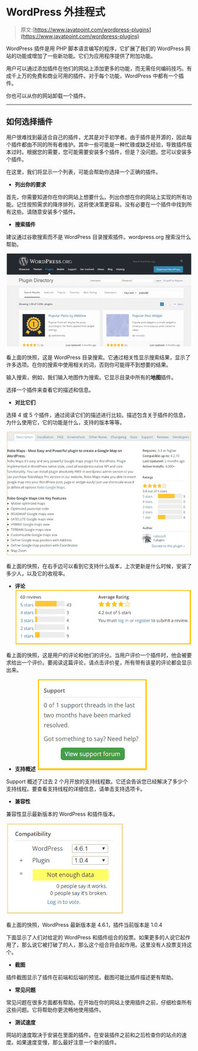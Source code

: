 # WordPress 外挂程式

> 原文:[https://www.javatpoint.com/wordpress-plugins](https://www.javatpoint.com/wordpress-plugins)

WordPress 插件是用 PHP 脚本语言编写的程序，它扩展了我们的 WordPress 网站的功能或增加了一些新功能。它们为应用程序提供了附加功能。

用户可以通过添加插件在他们的网站上添加更多的功能，而无需任何编码技巧。有成千上万的免费和商业可用的插件。对于每个功能，WordPress 中都有一个插件。

你也可以从你的网站卸载一个插件。

* * *

## 如何选择插件

用户很难找到最适合自己的插件，尤其是对于初学者。由于插件是开源的，因此每个插件都由不同的所有者维护。其中一些可能是一种忙碌或缺乏经验，导致插件版本过时。根据您的需要，您可能需要安装多个插件，但是？没问题。您可以安装多个插件。

在这里，我们将显示一个列表，可能会帮助你选择一个正确的插件。

*   **列出你的要求**

首先，你需要知道你在你的网站上想要什么。列出你想在你的网站上实现的所有功能。记住按照需求的降序排列，这将使决策更容易。没有必要在一个插件中找到所有这些。请随意安装多个插件。

*   **搜索插件**

建议通过谷歌搜索而不是 WordPress 目录搜索插件。wordpress.org 搜索没什么帮助。

![what are wordpress plugin1](img/59986ed4d14119e09d09fe9f952ee37f.png)

看上面的快照，这是 WordPress 目录搜索。它通过相关性显示搜索结果，显示了许多选项。在你的搜索中使用相关的词，否则你可能得不到想要的结果。

输入搜索，例如，我们输入地图作为搜索。它显示目录中所有的**地图**插件。

选择一个插件来查看它的描述和信息。

*   **对比它们**

选择 4 或 5 个插件，通过阅读它们的描述进行比较。描述包含关于插件的信息，为什么使用它，它的功能是什么，支持的版本等等。

![what are wordpress plugin2](img/97f09adf2ed957c761cd2f3354204c4c.png)

看上面的快照，在右手边可以看到它支持什么版本，上次更新是什么时候，安装了多少人，以及它的收视率。

*   **评论**
![what are wordpress plugin3](img/55d91ff92b8085e7b18ee67faa49662d.png)

看上面的快照，这是用户的评论和他们的评分。当用户评价一个插件时，他会被要求给出一个评价。要阅读这篇评论，请点击评价星，所有带有该星的评论都会显示出来。

*   **支持概述**
![what are wordpress plugin4](img/891e73bdba2f988234708b5233b8a300.png)

Support 概述了过去 2 个月开放的支持线程数。它还会告诉您已经解决了多少个支持线程。要查看支持线程的详细信息，请单击支持选项卡。

*   **兼容性**

兼容性显示最新版本的 WordPress 和插件版本。

![what are wordpress plugin5](img/d2c4037b0667b0b63409767facf749b2.png)

看上面的快照，WordPress 最新版本是 4.6.1，插件当前版本是 1.0.4

下面显示了人们对给定的 WordPress 和插件组合的投票。如果更多的人说它起作用了，那么说它被打破了的人，那么这个组合将会起作用。这里没有人投票支持这个。

*   **截图**

插件截图显示了插件在前端和后端的预览。截图可能比插件描述更有帮助。

*   **常见问题**

常见问题在很多方面都有帮助。在开始在你的网站上使用插件之前，仔细检查所有这些问题。它将帮助你更流畅地使用插件。

*   **测试速度**

网站的速度取决于安装在里面的插件。在安装插件之前和之后检查你的站点的速度。如果速度变慢，那么最好注意一个新的插件。
